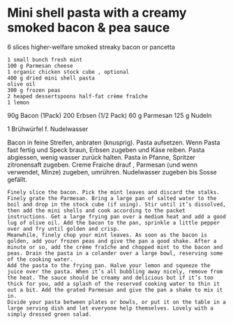 Mini shell pasta with a creamy smoked bacon & pea sauce
=======================================================
   6 slices higher-welfare smoked streaky bacon or pancetta

    1 small bunch fresh mint
    100 g Parmesan cheese
    1 organic chicken stock cube , optional
    400 g dried mini shell pasta
    olive oil
    300 g frozen peas
    2 heaped dessertspoons half-fat crème fraîche
    1 lemon




90g Bacon (1Pack)
200 Erbsen (1/2 Pack)
60 g Parmesan
125 g Nudeln

1 Brühwürfel f. Nudelwasser

Bacon in feine Streifen, anbraten (knusprig). Pasta aufsetzen. Wenn Pasta fast fertig und Speck braun, Erbsen zugeben und Käse reiben.
Pasta abgiessen, wenig wasser zurück halten. Pasta in Pfanne, Spritzer zitronensaft zugeben. Creme Fraiche drauf , Parmesan (und wenn verwendet, Minze) zugeben, umrühren.
Nudelwasser zugeben bis Sosse  gefällt.






    Finely slice the bacon. Pick the mint leaves and discard the stalks. Finely grate the Parmesan. Bring a large pan of salted water to the boil and drop in the stock cube (if using). Stir until it’s dissolved, then add the mini shells and cook according to the packet instructions. Get a large frying pan over a medium heat and add a good lug of olive oil. Add the bacon to the pan, sprinkle a little pepper over and fry until golden and crisp.
    Meanwhile, finely chop your mint leaves. As soon as the bacon is golden, add your frozen peas and give the pan a good shake. After a minute or so, add the crème fraîche and chopped mint to the bacon and peas. Drain the pasta in a colander over a large bowl, reserving some of the cooking water.
    Add the pasta to the frying pan. Halve your lemon and squeeze the juice over the pasta. When it’s all bubbling away nicely, remove from the heat. The sauce should be creamy and delicious but if it’s too thick for you, add a splash of the reserved cooking water to thin it out a bit. Add the grated Parmesan and give the pan a shake to mix it in.
    Divide your pasta between plates or bowls, or put it on the table in a large serving dish and let everyone help themselves. Lovely with a simply dressed green salad.

